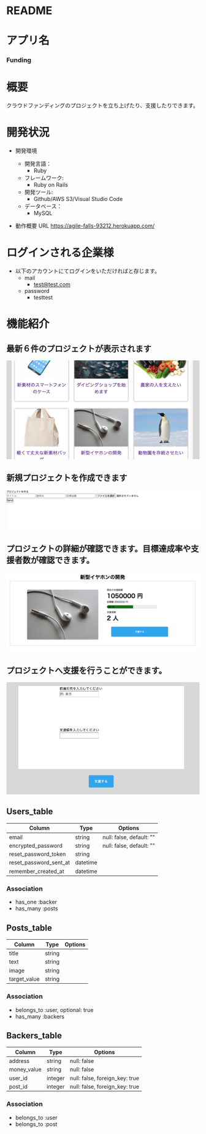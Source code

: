 # README

# アプリ名
### Funding

# 概要
クラウドファンディングのプロジェクトを立ち上げたり、支援したりできます。

# 開発状況
- 開発環境

  - 開発言語：  
    - Ruby
  - フレームワーク:  
    - Ruby on Rails  
  - 開発ツール:  
    - Github/AWS S3/Visual Studio Code  
  - データベース：  
    - MySQL  

- 動作概要 URL https://agile-falls-93212.herokuapp.com/

# ログインされる企業様
- 以下のアカウントにてログインをいただければと存じます。
  - mail
    - test@test.com
  - password
    - testtest

# 機能紹介

## 最新６件のプロジェクトが表示されます
![トップ画像](app/assets/images/index.png)

## 新規プロジェクトを作成できます
![プロジェクト作成画像](app/assets/images/posts_new.png)

## プロジェクトの詳細が確認できます。目標達成率や支援者数が確認できます。
![詳細画像](app/assets/images/posts_show.png)

## プロジェクトへ支援を行うことができます。
![支援画像](app/assets/images/backers_new.png)

 ## Users_table

|Column|Type|Options|
|------|----|-------|
|email|string|null: false, default: ""|
|encrypted_password|string|null: false, default: ""|
|reset_password_token|string||
|reset_password_sent_at|datetime||
|remember_created_at|datetime||

### Association

- has_one :backer
- has_many :posts


 ## Posts_table

|Column|Type|Options|
|------|----|-------|
|title|string||
|text|string||
|image|string||
|target_value|string||

### Association

- belongs_to :user, optional: true
- has_many :backers


 ## Backers_table

|Column|Type|Options|
|------|----|-------|
|address|string|null: false|
|money_value|string|null: false|
|user_id|integer|null: false, foreign_key: true|
|post_id|integer|null: false, foreign_key: true|

### Association

- belongs_to :user
- belongs_to :post